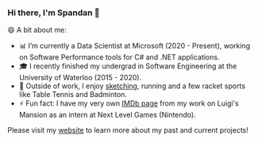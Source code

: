 ### Hi there, I'm Spandan 👋

😄 A bit about me:
- 📊 I’m currently a Data Scientist at Microsoft (2020 - Present), working on Software Performance tools for C# and .NET applications.
- 🎓 I recently finished my undergrad in Software Engineering at the University of Waterloo (2015 - 2020).
- 🎨 Outside of work, I enjoy [sketching](https://www.tumblr.com/blog/spandangarg), running and a few racket sports like Table Tennis and Badminton.
- ⚡ Fun fact: I have my very own [IMDb page](https://www.imdb.com/name/nm11089147/) from my work on Luigi's Mansion as an intern at Next Level Games (Nintendo).

Please visit my [website](https://glgarg.github.io/) to learn more about my past and current projects!

<!--
**glGarg/glGarg** is a ✨ _special_ ✨ repository because its `README.md` (this file) appears on your GitHub profile.

Here are some ideas to get you started:

- 🔭 I’m currently working on ...
- 🌱 I’m currently learning ...
- 👯 I’m looking to collaborate on ...
- 🤔 I’m looking for help with ...
- 💬 Ask me about ...
- 📫 How to reach me: ...
- 😄 Pronouns: ...
- ⚡ Fun fact: ...
-->
